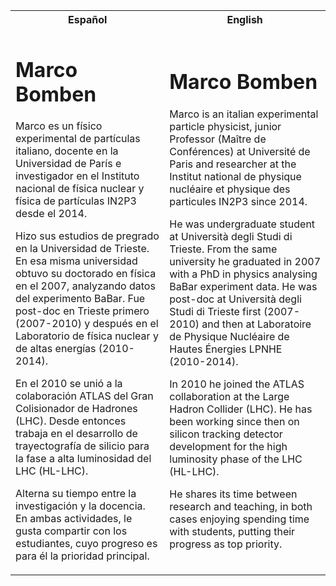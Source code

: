 <table>
<tr>
<th> Español </th>
<th> English </th>
</tr>
<tr>
<td>

# Marco Bomben


Marco es un físico experimental de partículas italiano, docente en la Universidad de París e investigador en el Instituto nacional de física nuclear y física de partículas IN2P3 desde el 2014.

Hizo sus estudios de pregrado en la Universidad de Trieste. En esa misma universidad obtuvo su doctorado en física en el 2007, analyzando datos del experimento BaBar. Fue post-doc en Trieste primero (2007-2010) y después en el Laboratorio de física nuclear y de altas energías (2010-2014).

En el 2010 se unió a la colaboración ATLAS del Gran Colisionador de Hadrones (LHC). Desde entonces trabaja en el desarrollo de trayectografía de silicio para la fase a alta luminosidad del LHC (HL-LHC).

Alterna su tiempo entre la investigación y la docencia. En ambas actividades, le gusta compartir con los estudiantes, cuyo progreso es para él la prioridad principal.


</td>
<td>

# Marco Bomben

 Marco is an italian experimental particle physicist, junior Professor (Maître de Conférences) at Université de Paris and researcher at the Institut national de physique nucléaire et physique des particules IN2P3 since 2014.

He was undergraduate student at Università  degli Studi di Trieste. From the same university he graduated in 2007 with a PhD in physics analysing BaBar experiment data. He was post-doc at Università degli Studi di Trieste first (2007-2010) and then at Laboratoire de Physique Nucléaire de Hautes Énergies LPNHE (2010-2014).

In 2010 he joined the ATLAS collaboration at the Large Hadron Collider (LHC). He has been working since then on silicon tracking detector development for the high luminosity phase of the LHC (HL-LHC).

He shares its time between research and teaching, in both cases enjoying spending time with students, putting their progress as top priority.

</td>
</tr>
</table>
